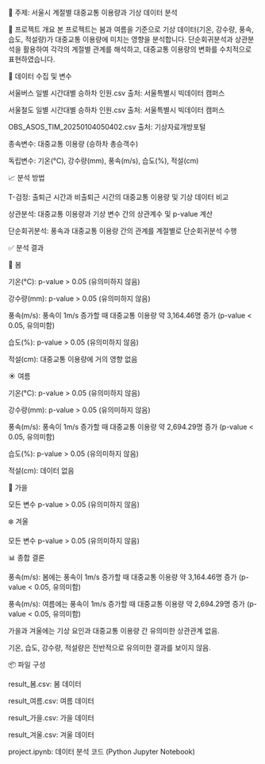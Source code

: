 📌 주제: 서울시 계절별 대중교통 이용량과 기상 데이터 분석

📑 프로젝트 개요
본 프로젝트는 봄과 여름을 기준으로 기상 데이터(기온, 강수량, 풍속, 습도, 적설량)가 대중교통 이용량에 미치는 영향을 분석합니다.
단순회귀분석과 상관분석을 활용하여 각각의 계절별 관계를 해석하고,
대중교통 이용량의 변화를 수치적으로 표현하였습니다.

🔎 데이터 수집 및 변수

서울버스 일별 시간대별 승하차 인원.csv
출처: 서울특별시 빅데이터 캠퍼스

서울철도 일별 시간대별 승하차 인원.csv
출처: 서울특별시 빅데이터 캠퍼스

OBS_ASOS_TIM_20250104050402.csv
출처: 기상자료개방포털

종속변수: 대중교통 이용량 (승하차 총승객수)

독립변수: 기온(°C), 강수량(mm), 풍속(m/s), 습도(%), 적설(cm)

📈 분석 방법

T-검정: 출퇴근 시간과 비출퇴근 시간의 대중교통 이용량 및 기상 데이터 비교

상관분석: 대중교통 이용량과 기상 변수 간의 상관계수 및 p-value 계산

단순회귀분석: 풍속과 대중교통 이용량 간의 관계를 계절별로 단순회귀분석 수행

✅ 분석 결과

🌸 봄

기온(°C): p-value > 0.05 (유의미하지 않음)

강수량(mm): p-value > 0.05 (유의미하지 않음)

풍속(m/s): 풍속이 1m/s 증가할 때 대중교통 이용량 약 3,164.46명 증가 (p-value < 0.05, 유의미함)

습도(%): p-value > 0.05 (유의미하지 않음)

적설(cm): 대중교통 이용량에 거의 영향 없음

☀️ 여름

기온(°C): p-value > 0.05 (유의미하지 않음)

강수량(mm): p-value > 0.05 (유의미하지 않음)

풍속(m/s): 풍속이 1m/s 증가할 때 대중교통 이용량 약 2,694.29명 증가 (p-value < 0.05, 유의미함)

습도(%): p-value > 0.05 (유의미하지 않음)

적설(cm): 데이터 없음

🍂 가을

모든 변수 p-value > 0.05 (유의미하지 않음)

❄️ 겨울

모든 변수 p-value > 0.05 (유의미하지 않음)

📊 종합 결론

풍속(m/s): 봄에는 풍속이 1m/s 증가할 때 대중교통 이용량 약 3,164.46명 증가 (p-value < 0.05, 유의미함)

풍속(m/s): 여름에는 풍속이 1m/s 증가할 때 대중교통 이용량 약 2,694.29명 증가 (p-value < 0.05, 유의미함)

가을과 겨울에는 기상 요인과 대중교통 이용량 간 유의미한 상관관계 없음.

기온, 습도, 강수량, 적설량은 전반적으로 유의미한 결과를 보이지 않음.

📦 파일 구성

result_봄.csv: 봄 데이터

result_여름.csv: 여름 데이터

result_가을.csv: 가을 데이터

result_겨울.csv: 겨울 데이터

project.ipynb: 데이터 분석 코드 (Python Jupyter Notebook)
